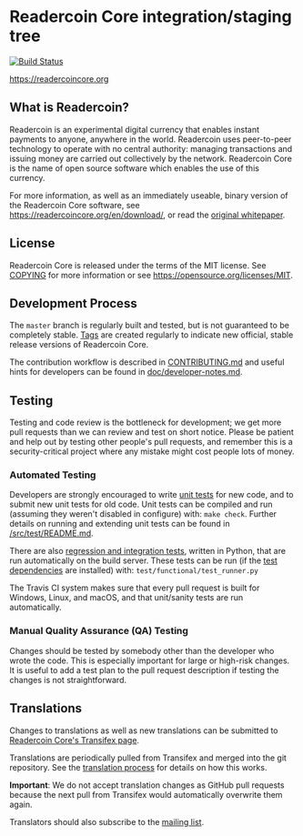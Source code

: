 Readercoin Core integration/staging tree
=====================================

[![Build Status](https://travis-ci.org/readercoin/readercoin.svg?branch=master)](https://travis-ci.org/readercoin/readercoin)

https://readercoincore.org

What is Readercoin?
----------------

Readercoin is an experimental digital currency that enables instant payments to
anyone, anywhere in the world. Readercoin uses peer-to-peer technology to operate
with no central authority: managing transactions and issuing money are carried
out collectively by the network. Readercoin Core is the name of open source
software which enables the use of this currency.

For more information, as well as an immediately useable, binary version of
the Readercoin Core software, see https://readercoincore.org/en/download/, or read the
[original whitepaper](https://readercoincore.org/readercoin.pdf).

License
-------

Readercoin Core is released under the terms of the MIT license. See [COPYING](COPYING) for more
information or see https://opensource.org/licenses/MIT.

Development Process
-------------------

The `master` branch is regularly built and tested, but is not guaranteed to be
completely stable. [Tags](https://github.com/readercoin/readercoin/tags) are created
regularly to indicate new official, stable release versions of Readercoin Core.

The contribution workflow is described in [CONTRIBUTING.md](CONTRIBUTING.md)
and useful hints for developers can be found in [doc/developer-notes.md](doc/developer-notes.md).

Testing
-------

Testing and code review is the bottleneck for development; we get more pull
requests than we can review and test on short notice. Please be patient and help out by testing
other people's pull requests, and remember this is a security-critical project where any mistake might cost people
lots of money.

### Automated Testing

Developers are strongly encouraged to write [unit tests](src/test/README.md) for new code, and to
submit new unit tests for old code. Unit tests can be compiled and run
(assuming they weren't disabled in configure) with: `make check`. Further details on running
and extending unit tests can be found in [/src/test/README.md](/src/test/README.md).

There are also [regression and integration tests](/test), written
in Python, that are run automatically on the build server.
These tests can be run (if the [test dependencies](/test) are installed) with: `test/functional/test_runner.py`

The Travis CI system makes sure that every pull request is built for Windows, Linux, and macOS, and that unit/sanity tests are run automatically.

### Manual Quality Assurance (QA) Testing

Changes should be tested by somebody other than the developer who wrote the
code. This is especially important for large or high-risk changes. It is useful
to add a test plan to the pull request description if testing the changes is
not straightforward.

Translations
------------

Changes to translations as well as new translations can be submitted to
[Readercoin Core's Transifex page](https://www.transifex.com/projects/p/readercoin/).

Translations are periodically pulled from Transifex and merged into the git repository. See the
[translation process](doc/translation_process.md) for details on how this works.

**Important**: We do not accept translation changes as GitHub pull requests because the next
pull from Transifex would automatically overwrite them again.

Translators should also subscribe to the [mailing list](https://groups.google.com/forum/#!forum/readercoin-translators).
